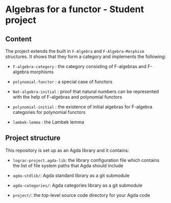 # Algebras for a functor - Student project

## Content

The project extends the built in `F-Algebra` and `F-Algebra-Morphism` structures.
It shows that they form a category and implements the following:

* `F-algebra-category` : the category consisting of F-algebras and
  F-algebra morphisms

* `polynomial-functor` : a special case of functors

* `Nat-algebra-initial` : proof that natural numbers can be represented with 
  the help of F-algebras and polynomial functors

* `polynomial-initial` : the existence of initial algebras for F-algebra categories 
  for polynomial functors

* `lambek-lemma` : the Lambek lemma

## Project structure

This repository is set up as an Agda library and it contains:

* `lograc-project.agda-lib`: the library configuration file which contains
  the list of file system paths that Agda should include

* `agda-stdlib/`: Agda standard library as a git submodule

* `agda-categories/`: Agda categories library as a git submodule

* `project/`: the top-level source code directory for your Agda code
